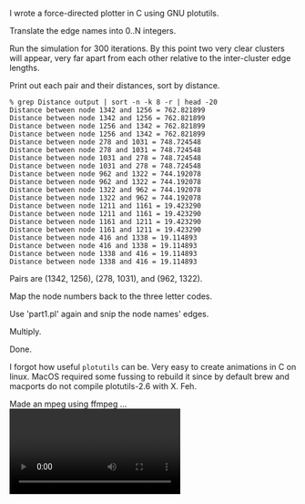 I wrote a force-directed plotter in C using GNU plotutils.

Translate the edge names into 0..N integers.

Run the simulation for 300 iterations. By this point two very clear clusters
will appear, very far apart from each other relative to the inter-cluster
edge lengths.

Print out each pair and their distances, sort by distance.

```
% grep Distance output | sort -n -k 8 -r | head -20
Distance between node 1342 and 1256 = 762.821899
Distance between node 1342 and 1256 = 762.821899
Distance between node 1256 and 1342 = 762.821899
Distance between node 1256 and 1342 = 762.821899
Distance between node 278 and 1031 = 748.724548
Distance between node 278 and 1031 = 748.724548
Distance between node 1031 and 278 = 748.724548
Distance between node 1031 and 278 = 748.724548
Distance between node 962 and 1322 = 744.192078
Distance between node 962 and 1322 = 744.192078
Distance between node 1322 and 962 = 744.192078
Distance between node 1322 and 962 = 744.192078
Distance between node 1211 and 1161 = 19.423290
Distance between node 1211 and 1161 = 19.423290
Distance between node 1161 and 1211 = 19.423290
Distance between node 1161 and 1211 = 19.423290
Distance between node 416 and 1338 = 19.114893
Distance between node 416 and 1338 = 19.114893
Distance between node 1338 and 416 = 19.114893
Distance between node 1338 and 416 = 19.114893
```

Pairs are (1342, 1256), (278, 1031), and (962, 1322).

Map the node numbers back to the three letter codes.

Use 'part1.pl' again and snip the node names' edges.

Multiply.

Done.

I forgot how useful `plotutils` can be. Very easy to create animations in
C on linux. MacOS required some fussing to rebuild it since by default
brew and macports do not compile plotutils-2.6 with X. Feh.

Made an mpeg using ffmpeg ... ![](animation.mp4)


